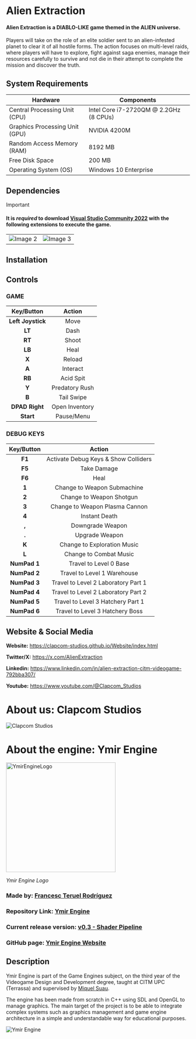 # Alien Extraction

#### Alien Extraction is a DIABLO-LIKE game themed in the ALIEN universe.

Players will take on the role of an elite soldier sent to an alien-infested planet to clear it of all hostile forms. The action focuses on multi-level raids, where players will have to explore, fight against saga enemies, manage their resources carefully to survive and not die in their attempt to complete the mission and discover the truth.

## System Requirements

| Hardware | Components |
| --- | --- |
| Central Processing Unit (CPU) | Intel Core i7-2720QM @ 2.2GHz (8 CPUs) |
| Graphics Processing Unit (GPU) | NVIDIA 4200M |
| Random Access Memory (RAM) | 8192 MB |
| Free Disk Space | 200 MB |
| Operating System (OS) | Windows 10 Enterprise |

## Dependencies

> [!IMPORTANT]
> #### It is _required_ to download [Visual Studio Community 2022](https://visualstudio.microsoft.com/es/free-developer-offers/) with the following extensions to execute the game.
> <table>
>   <tr>
>     <td align="center">
>       <img src="https://github.com/Clapcom-Studios/Alien-Extraction/assets/99948892/ded6aef0-c9ff-4666-95cb-3123b605b5cf" alt="Image 2"/>
>     </td>
>     <td align="center">
>       <img src="https://github.com/Clapcom-Studios/Alien-Extraction/assets/99948892/f4189760-dc3b-4a91-890b-5e1bb4180416" alt="Image 3"/>
>     </td>
>   </tr>
> </table>

## Installation
## Controls

### GAME
    
| Key/Button          | Action           |
|:-------------------:|:----------------:|
| **Left Joystick**   | Move             |
| **LT**              | Dash             |
| **RT**              | Shoot            |
| **LB**              | Heal             |
| **X**               | Reload           |
| **A**               | Interact         |
| **RB**              | Acid Spit        |
| **Y**               | Predatory Rush   |
| **B**               | Tail Swipe       |
| **DPAD Right**      | Open Inventory   |
| **Start**           | Pause/Menu       |

### DEBUG KEYS

|            Key/Button            |               Action                 |
|:--------------------------------:|:------------------------------------:|
| **F1**                           | Activate Debug Keys & Show Colliders |
| **F5**                           | Take Damage                          |
| **F6**                           | Heal                                 |
| **1**                            | Change to Weapon Submachine          |
| **2**                            | Change to Weapon Shotgun             |
| **3**                            | Change to Weapon Plasma Cannon       |
| **4**                            | Instant Death                        |
| **,**                            | Downgrade Weapon                     |
| **.**                            | Upgrade Weapon                       |
| **K**                            | Change to Exploration Music          |
| **L**                            | Change to Combat Music               |
| **NumPad 1**                     | Travel to Level 0 Base               |
| **NumPad 2**                     | Travel to Level 1 Warehouse          |
| **NumPad 3**                     | Travel to Level 2 Laboratory Part 1  |
| **NumPad 4**                     | Travel to Level 2 Laboratory Part 2  |
| **NumPad 5**                     | Travel to Level 3 Hatchery Part 1    |
| **NumPad 6**                     | Travel to Level 3 Hatchery Boss      |

## Website & Social Media

**Website:** https://clapcom-studios.github.io/Website/index.html

**Twitter/X:** https://x.com/AlienExtraction

**Linkedin:** https://www.linkedin.com/in/alien-extraction-citm-videogame-792bba307/

**Youtube:** https://www.youtube.com/@Clapcom_Studios

# About us: Clapcom Studios

![Clapcom Studios](https://github.com/Clapcom-Studios/Alien-Extraction/assets/99948892/a5e6e568-38fa-4440-ae85-1f9363bb4397)

# About the engine: Ymir Engine

<img src="https://github.com/francesctr4/Ymir-Engine/assets/99948892/d686ac0f-9cc2-43b1-b6dd-1682679b1617" alt="YmirEngineLogo" width="300" height="300"/>

_Ymir Engine Logo_

### Made by: [Francesc Teruel Rodríguez](https://github.com/francesctr4)

### Repository Link: [Ymir Engine](https://github.com/francesctr4/Ymir-Engine)

### Current release version: [v0.3 - Shader Pipeline](https://github.com/francesctr4/Ymir-Engine/releases/tag/v0.3)

### GitHub page: [Ymir Engine Website](https://francesctr4.github.io/Ymir-Engine/)

## Description

Ymir Engine is part of the Game Engines subject, on the third year of the Videogame Design and Development degree, 
taught at CITM UPC (Terrassa) and supervised by [Miquel Suau](https://github.com/MayKoder).

The engine has been made from scratch in C++ using SDL and OpenGL to manage graphics. The main target of the project is to
be able to integrate complex systems such as graphics management and game engine architecture in a simple and understandable way
for educational purposes.

![Ymir Engine](https://github.com/Clapcom-Studios/Alien-Extraction/assets/99948892/e7bc2375-1484-473a-9125-35d1ea381f2d)
